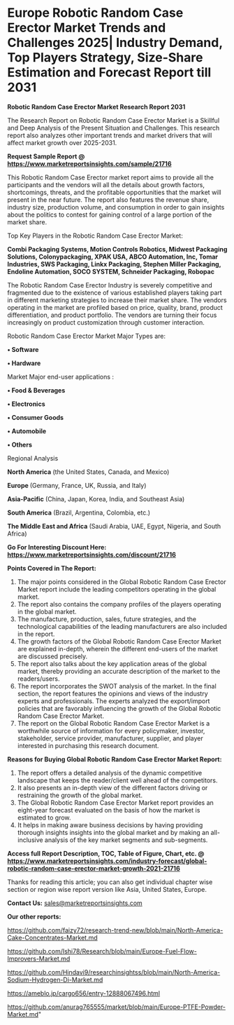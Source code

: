 # Europe Robotic Random Case Erector Market Trends and Challenges 2025| Industry Demand, Top Players Strategy, Size-Share Estimation and Forecast Report till 2031

<strong>Robotic Random Case Erector Market Research Report 2031</strong>

The Research Report on Robotic Random Case Erector Market is a Skillful and Deep Analysis of the Present Situation and Challenges. This research report also analyzes other important trends and market drivers that will affect market growth over 2025-2031.

<strong>Request Sample Report @ <a href=https://www.marketreportsinsights.com/sample/21716>https://www.marketreportsinsights.com/sample/21716</a></strong>

This Robotic Random Case Erector market report aims to provide all the participants and the vendors will all the details about growth factors, shortcomings, threats, and the profitable opportunities that the market will present in the near future. The report also features the revenue share, industry size, production volume, and consumption in order to gain insights about the politics to contest for gaining control of a large portion of the market share.

Top Key Players in the Robotic Random Case Erector Market:

<strong>Combi Packaging Systems, Motion Controls Robotics, Midwest Packaging Solutions, Colonypackaging, XPAK USA, ABCO Automation, Inc, Tomar Industries, SWS Packaging, Linkx Packaging, Stephen Miller Packaging, Endoline Automation, SOCO SYSTEM, Schneider Packaging, Robopac</strong>

The Robotic Random Case Erector Industry is severely competitive and fragmented due to the existence of various established players taking part in different marketing strategies to increase their market share. The vendors operating in the market are profiled based on price, quality, brand, product differentiation, and product portfolio. The vendors are turning their focus increasingly on product customization through customer interaction.

Robotic Random Case Erector Market Major Types are:

<strong>• Software

• Hardware</strong>

Market Major end-user applications :

<strong>• Food & Beverages

• Electronics

• Consumer Goods

• Automobile

• Others</strong>

Regional Analysis

</u><strong><b>North America</b></strong> (the United States, Canada, and Mexico)

<strong><b>Europe </b></strong>(Germany, France, UK, Russia, and Italy)

<strong><b>Asia-Pacific</b></strong> (China, Japan, Korea, India, and Southeast Asia)

<strong><b>South America</b></strong> (Brazil, Argentina, Colombia, etc.)

<strong><b>The Middle East and Africa</b></strong> (Saudi Arabia, UAE, Egypt, Nigeria, and South Africa)

<strong>Go For Interesting Discount Here: <a href=https://www.marketreportsinsights.com/discount/21716>https://www.marketreportsinsights.com/discount/21716</a></strong>

<strong>Points Covered in The Report:</strong>
<ol>
  <li>The major points considered in the Global Robotic Random Case Erector Market report include the leading competitors operating in the global market.</li>
  <li>The report also contains the company profiles of the players operating in the global market.</li>
  <li>The manufacture, production, sales, future strategies, and the technological capabilities of the leading manufacturers are also included in the report.</li>
  <li>The growth factors of the Global Robotic Random Case Erector Market are explained in-depth, wherein the different end-users of the market are discussed precisely.</li>
  <li>The report also talks about the key application areas of the global market, thereby providing an accurate description of the market to the readers/users.</li>
  <li>The report incorporates the SWOT analysis of the market. In the final section, the report features the opinions and views of the industry experts and professionals. The experts analyzed the export/import policies that are favorably influencing the growth of the Global Robotic Random Case Erector Market.</li>
  <li>The report on the Global Robotic Random Case Erector Market is a worthwhile source of information for every policymaker, investor, stakeholder, service provider, manufacturer, supplier, and player interested in purchasing this research document.</li>
</ol>
<strong>Reasons for Buying Global Robotic Random Case Erector Market Report:</strong>

<ol>
  <li>The report offers a detailed analysis of the dynamic competitive landscape that keeps the reader/client well ahead of the competitors.</li>
  <li>It also presents an in-depth view of the different factors driving or restraining the growth of the global market.</li>
  <li>The Global Robotic Random Case Erector Market report provides an eight-year forecast evaluated on the basis of how the market is estimated to grow.</li>
  <li>It helps in making aware business decisions by having providing thorough insights insights into the global market and by making an all-inclusive analysis of the key market segments and sub-segments.</li>
</ol>
<strong>Access full Report Description, TOC, Table of Figure, Chart, etc. @ <a href=https://www.marketreportsinsights.com/industry-forecast/global-robotic-random-case-erector-market-growth-2021-21716>https://www.marketreportsinsights.com/industry-forecast/global-robotic-random-case-erector-market-growth-2021-21716</a></strong>


Thanks for reading this article; you can also get individual chapter wise section or region wise report version like Asia, United States, Europe.

<strong>Contact Us:</strong>
sales@marketreportsinsights.com

<strong>Our other reports:</strong>

<a href=https://github.com/faizy72/research-trend-new/blob/main/North-America-Cake-Concentrates-Market.md>https://github.com/faizy72/research-trend-new/blob/main/North-America-Cake-Concentrates-Market.md</a>

<a href=https://github.com/Ishi78/Research/blob/main/Europe-Fuel-Flow-Improvers-Market.md>https://github.com/Ishi78/Research/blob/main/Europe-Fuel-Flow-Improvers-Market.md</a>

<a href=https://github.com/Hindavi9/researchinsightss/blob/main/North-America-Sodium-Hydrogen-Di-Market.md>https://github.com/Hindavi9/researchinsightss/blob/main/North-America-Sodium-Hydrogen-Di-Market.md</a>

<a href=https://ameblo.jp/cargo656/entry-12888067496.html>https://ameblo.jp/cargo656/entry-12888067496.html</a>

<a href=https://github.com/anurag765555/market/blob/main/Europe-PTFE-Powder-Market.md>https://github.com/anurag765555/market/blob/main/Europe-PTFE-Powder-Market.md</a>"
